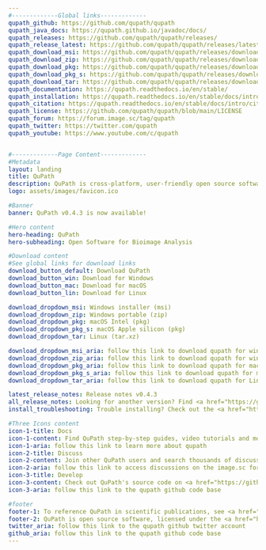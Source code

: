 ```yaml
---
#-------------Global links-------------
qupath_github: https://github.com/qupath/qupath
qupath_java_docs: https://qupath.github.io/javadoc/docs/
qupath_releases: https://github.com/qupath/qupath/releases/
qupath_release_latest: https://github.com/qupath/qupath/releases/latest
qupath_download_msi: https://github.com/qupath/qupath/releases/download/v0.4.3/QuPath-0.4.3-Windows.msi
qupath_download_zip: https://github.com/qupath/qupath/releases/download/v0.4.3/QuPath-0.4.3-Windows.zip
qupath_download_pkg: https://github.com/qupath/qupath/releases/download/v0.4.3/QuPath-0.4.3-Mac.pkg
qupath_download_pkg_s: https://github.com/qupath/qupath/releases/download/v0.4.3/QuPath-0.4.3-Mac-arm64.pkg
qupath_download_tar: https://github.com/qupath/qupath/releases/download/v0.4.3/QuPath-0.4.3-Linux.tar.xz
qupath_documentation: https://qupath.readthedocs.io/en/stable/
qupath_installation: https://qupath.readthedocs.io/en/stable/docs/intro/installation.html
qupath_citation: https://qupath.readthedocs.io/en/stable/docs/intro/citing.html
qupath_license: https://github.com/qupath/qupath/blob/main/LICENSE
qupath_forum: https://forum.image.sc/tag/qupath
qupath_twitter: https://twitter.com/qupath
qupath_youtube: https://www.youtube.com/c/qupath


#-------------Page Content-------------
#Metadata
layout: landing
title: QuPath
description: QuPath is cross-platform, user-friendly open source software for digital pathology and whole slide image analysis, written using JavaFX.  QuPath has also been designed to be developer-friendly, and combines an extensible design with powerful scripting tools.
logo: assets/images/favicon.ico

#Banner
banner: QuPath v0.4.3 is now available!

#Hero content
hero-heading: QuPath
hero-subheading: Open Software for Bioimage Analysis

#Download content
#See global links for download links
download_button_default: Download QuPath
download_button_win: Download for Windows
download_button_mac: Download for macOS
download_button_lin: Download for Linux

download_dropdown_msi: Windows installer (msi)
download_dropdown_zip: Windows portable (zip)
download_dropdown_pkg: macOS Intel (pkg)
download_dropdown_pkg_s: macOS Apple silicon (pkg)
download_dropdown_tar: Linux (tar.xz)

download_dropdown_msi_aria: follow this link to download qupath for windows m s i 229 M B
download_dropdown_zip_aria: follow this link to download qupath for windows Z I P 228 M B
download_dropdown_pkg_aria: follow this link to download qupath for macOS intel p k g 220 M B
download_dropdown_pkg_s_aria: follow this link to download qupath for macOS apple silicon p k g 189 M B
download_dropdown_tar_aria: follow this link to download qupath for Linux t a r 213 M B

latest_release_notes: Release notes v0.4.3
all_release_notes: Looking for another version? Find <a href="https://github.com/qupath/qupath/releases/latest" target=blank>all releases</a>
install_troubleshooting: Trouble installing? Check out the <a href="https://qupath.readthedocs.io/en/stable/docs/intro/installation.html" target=blank>installation notes</a>

#Three Icons content
icon-1-title: Docs
icon-1-content: Find QuPath step-by-step guides, video tutorials and more on <a href="https://qupath.readthedocs.io/en/stable/" target=blank>ReadTheDocs</a>
icon-1-aria: follow this link to learn more about qupath
icon-2-title: Discuss
icon-2-content: Join other QuPath users and search thousands of discussions on <a href="https://forum.image.sc/tag/qupath" target=blank>image.sc</a>
icon-2-aria: follow this link to access discussions on the image.sc forum
icon-3-title: Develop
icon-3-content: Check out QuPath's source code on <a href="https://github.com/qupath/qupath" target=blank>GitHub</a> or view the <a href="https://qupath.readthedocs.io/en/stable/" target=blank>Javadocs</a>
icon-3-aria: follow this link to the qupath github code base

#footer
footer-1: To reference QuPath in scientific publications, see <a href="https://qupath.readthedocs.io/en/stable/docs/intro/citing.html" target="_blank" rel=”noopener”>'How to cite QuPath'</a>
footer-2: QuPath is open source software, licensed under the <a href="https://github.com/qupath/qupath/blob/main/LICENSE" target="_blank" rel=”noopener”>GNU General Public License</a>
twitter_aria: follow this link to the qupath github twitter account
github_aria: follow this link to the qupath github code base
---
```

